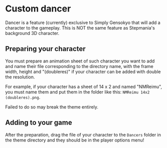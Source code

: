# Custom dancer
Dancer is a feature (currently) exclusive to Simply Gensokyo that will add a character to the gameplay. This is NOT the same feature as Stepmania's background 3D character.

## Preparing your character
You must prepare an animation sheet of such character you want to add and name their file corresponding to the directory name, with the frame width, height and "(doubleres)" if your character can be added with double the resolution.

For example, if your character has a sheet of 14 x 2 and named "NMReimu", you must name them and put them in the folder like this: `NMReimu 14x2 (doubleres).png`.

Failed to do so may break the theme entirely.

## Adding to your game
After the preparation, drag the file of your character to the `Dancers` folder in the theme directory and they should be in the player options menu!